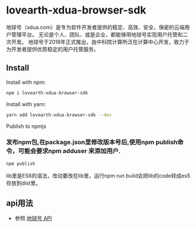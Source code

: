 <h1 >lovearth-xdua-browser-sdk</h1>
<p>
  地球号（xdua.com）是专为软件开发者提供的稳定、高效、安全，保密的云端用户管理平台。 无论是个人、团队、或是企业，都能够用地球号实现用户托管和二次开发。 地球号于2018年正式推出，由中科院计算所泛在计算中心开发，致力于为开发者提供优质稳定的用户托管服务。
</p>
<h2>Install</h2>

Install with npm:

```bash
npm i lovearth-xdua-browser-sdk
```

Install with yarn:

```bash
yarn add lovearth-xdua-browser-sdk --dev
```

Publish to npmjs

### 发布npm包,在package.json里修改版本号后,使用npm publish命令，可能会要求npm adduser 来添加用户.

```bash
npm publish
```

lib里是ES6的语法，改动要改在lib里，运行npm run build会把lib的code转成es5存放到dist里。

<h2>api用法</h2>

- 参照 [地球号 API](http://doc.xdua.com)
